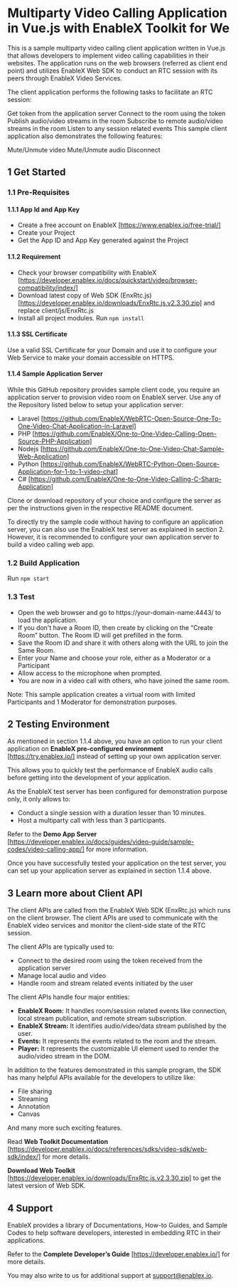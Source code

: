 # Multiparty Video Calling Application in Vue.js with EnableX Toolkit for We

This is a sample multiparty video calling client application written in Vue.js that allows developers to implement video calling capabilities in their websites. The application runs on the web browsers (referred as client end point) and utilizes EnableX Web SDK to conduct an RTC session with its peers through EnableX Video Services.

The client application performs the following tasks to facilitate an RTC session:

Get token from the application server
Connect to the room using the token
Publish audio/video streams in the room
Subscribe to remote audio/video streams in the room
Listen to any session related events
This sample client application also demonstrates the following features:

Mute/Unmute video
Mute/Unmute audio
Disconnect

## 1 Get Started

### 1.1 Pre-Requisites

#### 1.1.1 App Id and App Key

* Create a free account on EnableX  [https://www.enablex.io/free-trial/] 
* Create your Project
* Get the App ID and App Key generated against the Project


#### 1.1.2 Requirement

* Check your browser compatibility with EnableX [https://developer.enablex.io/docs/quickstart/video/browser-compatibility/index/]
* Download latest copy of Web SDK (EnxRtc.js) [https://developer.enablex.io/downloads/EnxRtc.js.v2.3.30.zip] and replace client/js/EnxRtc.js 
* Install all project modules. Run `npm install` 


#### 1.1.3 SSL Certificate 

Use a valid SSL Certificate for your Domain and use it to configure your Web Service to make your domain accessible on HTTPS. 


#### 1.1.4 Sample Application Server

While this GitHub repository provides sample client code, you require an application server to provision video room on EnableX server. Use any of the Repository listed below to setup your application server: 

* Laravel [https://github.com/EnableX/WebRTC-Open-Source-One-To-One-Video-Chat-Application-in-Laravel]
* PHP     [https://github.com/EnableX/One-to-One-Video-Calling-Open-Source-PHP-Application]
* Nodejs  [https://github.com/EnableX/One-to-One-Video-Chat-Sample-Web-Application]
* Python  [https://github.com/EnableX/WebRTC-Python-Open-Source-Application-for-1-to-1-video-chat]
* C#  [https://github.com/EnableX/One-to-One-Video-Calling-C-Sharp-Application]
  
Clone or download repository of your choice and configure the server as per the instructions given in the respective README document.  

To directly try the sample code without having to configure an application server, you can also use the EnableX test server as explained in section 2. However, it is recommended to configure your own application server to build a video calling web app. 


### 1.2 Build Application  

Run `npm start` 


### 1.3 Test 

* Open the web browser and go to https://your-domain-name:4443/ to load the application.  
* If you don't have a Room ID, then create by clicking on the “Create Room” button. The Room ID will get prefilled in the form. 
* Save the Room ID and share it with others along with the URL to join the Same Room.  
* Enter your Name and choose your role, either as a Moderator or a Participant 
* Allow access to the microphone when prompted. 
* You are now in a video call with others, who have joined the same room. 

Note: This sample application creates a virtual room with limited Participants and 1 Moderator for demonstration purposes. 



## 2 Testing Environment

As mentioned in section 1.1.4 above, you have an option to run your client application on **EnableX pre-configured environment** [https://try.enablex.io/] instead of setting up your own application server.  

This allows you to quickly test the performance of EnableX audio calls before getting into the development of your application.  

As the EnableX test server has been configured for demonstration purpose only, it only allows to: 

* Conduct a single session with a duration lesser than 10 minutes. 
* Host a multiparty call with less than 3 participants. 

Refer to the **Demo App Server** [https://developer.enablex.io/docs/guides/video-guide/sample-codes/video-calling-app/] for more information.   

Once you have successfully tested your application on the test server, you can set up your application server as explained in section 1.1.4 above. 



## 3 Learn more about Client API

The client APIs are called from the EnableX Web SDK (EnxRtc.js) which runs on the client browser. The client APIs are used to communicate with the EnableX video services and monitor the client-side state of the RTC session.  

The client APIs are typically used to: 

* Connect to the desired room using the token received from the application server 
* Manage local audio and video 
* Handle room and stream related events initiated by the user 

The client APIs handle four major entities: 

* **EnableX Room:** It handles room/session related events like connection, local stream publication, and remote stream subscription. 
* **EnableX Stream:** It identifies audio/video/data stream published by the user. 
* **Events:** It represents the events related to the room and the stream. 
* **Player:** It represents the customizable UI element used to render the audio/video stream in the DOM. 

In addition to the features demonstrated in this sample program, the SDK has many helpful APIs available for the developers to utilize like: 

* File sharing 
* Streaming 
* Annotation 
* Canvas 

And many more such exciting features. 

Read **Web Toolkit Documentation** [https://developer.enablex.io/docs/references/sdks/video-sdk/web-sdk/index/]  for more details.  

**Download Web Toolkit** [https://developer.enablex.io/downloads/EnxRtc.js.v2.3.30.zip] to get the latest version of Web SDK. 



## 4 Support

EnableX provides a library of Documentations, How-to Guides, and Sample Codes to help software developers, interested in embedding RTC in their applications. 

Refer to the **Complete Developer’s Guide** [https://developer.enablex.io/] for more details. 

You may also write to us for additional support at support@enablex.io. 
